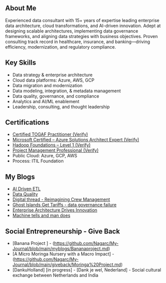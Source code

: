 ## About Me

Experienced data consultant with 15+ years of expertise leading enterprise data architecture, cloud transformations, and AI-driven innovation. Adept at designing scalable architectures, implementing data governance frameworks, and aligning data strategies with business objectives. Proven consulting track record in healthcare, insurance, and banking—driving efficiency, modernization, and regulatory compliance.

## Key Skills

- Data strategy & enterprise architecture
- Cloud data platforms: Azure, AWS, GCP
- Data migration and modernization
- Data modeling, integration, & metadata management
- Data quality, governance, and compliance
- Analytics and AI/ML enablement
- Leadership, consulting, and thought leadership

## Certifications

- [Certified TOGAF Practitioner (Verify)](https://www.credly.com/badges/8d4a27db-bb86-4ede-9677-be6e07a5e5a5/public_url)
- [Microsoft Certified – Azure Solutions Architect Expert (Verify)](https://www.credly.com/badges/c4e416f9-2972-402b-9440-db0852da1b16/public_url)
- [Hadoop Foundations – Level 1 (Verify)](https://www.youracclaim.com/badges/29c2add5-e046-4c29-8f6f-6b7c512f27a1)
- [Project Management Professional (Verify)](https://www.credly.com/badges/5a3dc7d7-b77f-4393-b61b-51036b916c8b/public_url)
- Public Cloud: Azure, GCP, AWS
- Process: ITIL Foundation

## My Blogs 
- [AI Driven ETL](https://github.com/Nagarc/My-Journal/blob/main/myblogs/AIDrivenETL.md)
- [Data Quality](https://github.com/Nagarc/My-Journal/blob/main/Data%Quality.md)
- [Digital thread - Reimagining Crew Management  ](https://github.com/Nagarc/My-Journal/blob/main/Digital%20Thread.md)
- [Ghost Islands Get Tariffs - data governance failure](https://github.com/Nagarc/My-Journal/blob/main/myblogs/datagov.md)
- [Enterprise Architecture Drives Innovation](https://github.com/Nagarc/My-Journal/blob/main/myblogs/missingpiece.md)
- [Machine tells and man does](/myblogs/machinetellsman.md)

## Social Entrepreneurship - Give Back 

- [Banana Project ] - (https://github.com/Nagarc/My-Journal/blob/main/myblogs/Bananaproject.md)
- [A Micro Moringa Nursery with a Macro Impact] - (https://github.com/Nagarc/My-Journal/blob/main/giveback/Moringa%20Project.md)
- [DankuHolland] [in progress] - [Dank je wel, Nederland] - Social cultural exchange between Netherlands and India

